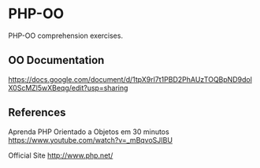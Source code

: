 # PHP-OO
PHP-OO comprehension exercises.

## OO Documentation ##
https://docs.google.com/document/d/1tpX9rl7t1PBD2PhAUzTOQBpND9dolX0ScMZl5wXBeqg/edit?usp=sharing 

## References ##
Aprenda PHP Orientado a Objetos em 30 minutos
https://www.youtube.com/watch?v=_mBqvoSJIBU

Official Site
http://www.php.net/